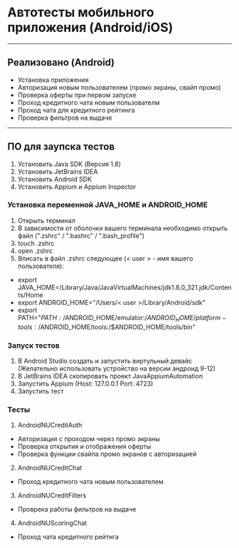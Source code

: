 # Автотесты мобильного приложения (Android/iOS)
---
## Реализовано (Android)
* Установка приложения
* Авторизация новым пользователем (промо экраны, свайп промо)
* Проверка оферты при первом запуске
* Проход кредитного чата новым пользователм
* Проход чата для кредитного рейтинга
* Проверка фильтров на выдаче
---
## ПО для заупска тестов
1. Установить Java SDK (Версия 1.8)
2. Установить JetBrains IDEA
3. Установить Android SDK
4. Установить Appium и Appium Inspector
### Установка переменной JAVA_HOME и ANDROID_HOME
1. Открыть терминал
2. В зависимости от оболочки вашего терминала необходимо открыть файл (".zshrc" / ".bashrc" / ".bash_profile")
3. touch .zshrc 
4. open .zshrc
5. Вписать в файл .zshrc следующее (< user > - имя вашего пользователя):
* export JAVA_HOME=/Library/Java/JavaVirtualMachines/jdk1.8.0_321.jdk/Contents/Home
* export ANDROID_HOME="/Users/< user >/Library/Android/sdk"
* export PATH="${PATH}:/$ANDROID_HOME/emulator:/$ANDROID_HOME/platform-tools:/$ANDROID_HOME/tools:/$ANDROID_HOME/tools/bin"
### Запуск тестов
1. В Android Studio создать и запустить виртульный девайс (Желательно использовать устройство на версии андроид 9-12)
2. В JetBrains IDEA скопировать проект JavaAppiumAutomation
3. Запустить Appium (Host: 127.0.0.1 Port: 4723)
4. Запустить тест
### Тесты
1. AndroidNUCreditAuth
* Авторизация с проходом через промо экраны
* Проверка открытия и отображения оферты
* Проверка функции свайпа промо экранов с авторизацией
2. AndroidNUCreditChat
* Проход кредитного чата новым пользователем
3. AndroidNUCreditFilters
* Проврека работы фильтров на выдаче
4. AndroidNUScoringChat
* Проход чата кредитного рейтнга

